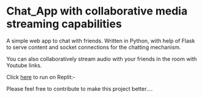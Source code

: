# Chat_App with collaborative media streaming capabilities
A simple web app to chat with friends. Written in Python, with help of Flask to serve content and socket connections for the chatting mechanism.

You can also collaboratively stream audio with your friends in the room with Youtube links.

Click [here](https://replit.com/github/Sirri69/Chat_App) to run on Replit:-


Please feel free to contribute to make this project better....

